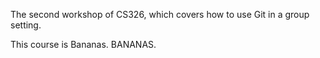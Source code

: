


The second workshop of CS326, which covers how to use Git in a group setting.

This course is Bananas.
BANANAS.
